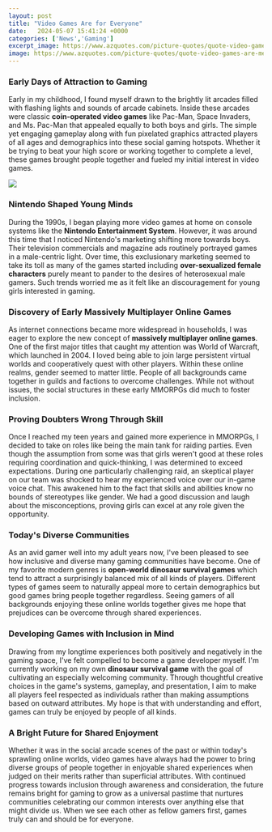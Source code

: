 ```yaml
---
layout: post
title: "Video Games Are for Everyone"
date:   2024-05-07 15:41:24 +0000
categories: ['News','Gaming']
excerpt_image: https://www.azquotes.com/picture-quotes/quote-video-games-are-meant-to-be-just-one-thing-fun-fun-for-everyone-satoru-iwata-126-94-92.jpg
image: https://www.azquotes.com/picture-quotes/quote-video-games-are-meant-to-be-just-one-thing-fun-fun-for-everyone-satoru-iwata-126-94-92.jpg
---
```


### Early Days of Attraction to Gaming
Early in my childhood, I found myself drawn to the brightly lit arcades filled with flashing lights and sounds of arcade cabinets. Inside these arcades were classic **coin-operated video games** like Pac-Man, Space Invaders, and Ms. Pac-Man that appealed equally to both boys and girls. The simple yet engaging gameplay along with fun pixelated graphics attracted players of all ages and demographics into these social gaming hotspots. Whether it be trying to beat your high score or working together to complete a level, these games brought people together and fueled my initial interest in video games.

![](https://foralltheplayers.co.uk/wp-content/uploads/2020/05/nicolas-gras-ymU88bI25rc-unsplash-1-800x445.jpg)
### Nintendo Shaped Young Minds  
During the 1990s, I began playing more video games at home on console systems like the **Nintendo Entertainment System**. However, it was around this time that I noticed Nintendo's marketing shifting more towards boys. Their television commercials and magazine ads routinely portrayed games in a male-centric light. Over time, this exclusionary marketing seemed to take its toll as many of the games started including **over-sexualized female characters** purely meant to pander to the desires of heterosexual male gamers. Such trends worried me as it felt like an discouragement for young girls interested in gaming.
### Discovery of Early Massively Multiplayer Online Games
As internet connections became more widespread in households, I was eager to explore the new concept of **massively multiplayer online games**. One of the first major titles that caught my attention was World of Warcraft, which launched in 2004. I loved being able to join large persistent virtual worlds and cooperatively quest with other players. Within these online realms, gender seemed to matter little. People of all backgrounds came together in guilds and factions to overcome challenges. While not without issues, the social structures in these early MMORPGs did much to foster inclusion.
### Proving Doubters Wrong Through Skill 
Once I reached my teen years and gained more experience in MMORPGs, I decided to take on roles like being the main tank for raiding parties. Even though the assumption from some was that girls weren't good at these roles requiring coordination and quick-thinking, I was determined to exceed expectations. During one particularly challenging raid, an skeptical player on our team was shocked to hear my experienced voice over our in-game voice chat. This awakened him to the fact that skills and abilities know no bounds of stereotypes like gender. We had a good discussion and laugh about the misconceptions, proving girls can excel at any role given the opportunity.
### Today's Diverse Communities 
As an avid gamer well into my adult years now, I've been pleased to see how inclusive and diverse many gaming communities have become. One of my favorite modern genres is **open-world dinosaur survival games** which tend to attract a surprisingly balanced mix of all kinds of players. Different types of games seem to naturally appeal more to certain demographics but good games bring people together regardless. Seeing gamers of all backgrounds enjoying these online worlds together gives me hope that prejudices can be overcome through shared experiences.
### Developing Games with Inclusion in Mind  
Drawing from my longtime experiences both positively and negatively in the gaming space, I've felt compelled to become a game developer myself. I'm currently working on my own **dinosaur survival game** with the goal of cultivating an especially welcoming community. Through thoughtful creative choices in the game's systems, gameplay, and presentation, I aim to make all players feel respected as individuals rather than making assumptions based on outward attributes. My hope is that with understanding and effort, games can truly be enjoyed by people of all kinds.
### A Bright Future for Shared Enjoyment
Whether it was in the social arcade scenes of the past or within today's sprawling online worlds, video games have always had the power to bring diverse groups of people together in enjoyable shared experiences when judged on their merits rather than superficial attributes. With continued progress towards inclusion through awareness and consideration, the future remains bright for gaming to grow as a universal pastime that nurtures communities celebrating our common interests over anything else that might divide us. When we see each other as fellow gamers first, games truly can and should be for everyone.